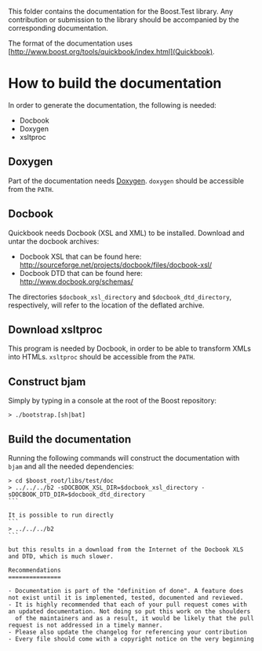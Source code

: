 This folder contains the documentation for the Boost.Test library.
Any contribution or submission to the library should be accompanied by the corresponding documentation.

The format of the documentation uses [http://www.boost.org/tools/quickbook/index.html](Quickbook).

How to build the documentation
==============================

In order to generate the documentation, the following is needed:

* Docbook
* Doxygen
* xsltproc

Doxygen
-------
Part of the documentation needs [Doxygen](http://www.doxygen.org). `doxygen` should be accessible from the ``PATH``.

Docbook
-------
Quickbook needs Docbook (XSL and XML) to be installed. Download and untar the docbook archives:

* Docbook XSL that can be found here: http://sourceforge.net/projects/docbook/files/docbook-xsl/
* Docbook DTD that can be found here: http://www.docbook.org/schemas/

The directories `$docbook_xsl_directory` and `$docbook_dtd_directory`, respectively, will refer to the location
of the deflated archive.

Download xsltproc
-----------------
This program is needed by Docbook, in order to be able to transform XMLs into HTMLs.
`xsltproc` should be accessible from the ``PATH``.

Construct bjam
--------------

Simply by typing in a console at the root of the Boost repository:

```
> ./bootstrap.[sh|bat]
```

Build the documentation
-----------------------

Running the following commands will construct the documentation with `bjam` and
all the needed dependencies:

````
> cd $boost_root/libs/test/doc
> ../../../b2 -sDOCBOOK_XSL_DIR=$docbook_xsl_directory -sDOCBOOK_DTD_DIR=$docbook_dtd_directory
```

It is possible to run directly
```
> ../../../b2
```

but this results in a download from the Internet of the Docbook XLS and DTD, which is much slower.

Recommendations
===============

- Documentation is part of the "definition of done". A feature does not exist until it is implemented, tested, documented and reviewed.
- It is highly recommended that each of your pull request comes with an updated documentation. Not doing so put this work on the shoulders
  of the maintainers and as a result, it would be likely that the pull request is not addressed in a timely manner.
- Please also update the changelog for referencing your contribution
- Every file should come with a copyright notice on the very beginning
